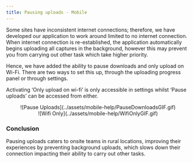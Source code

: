 ```yaml
---
title: Pausing uploads - Mobile
---
```


Some sites have inconsistent internet connections; therefore, we have developed our application to work around limited to no internet connection. When internet connection is re-established, the application automatically begins uploading all captures in the background, however this may prevent you from carrying out other task which take higher priority. 

Hence, we have added the ability to pause downloads and only upload on Wi-Fi. 
There are two ways to set this up, through the uploading progress panel or through settings. 

Activating ‘Only upload on wi-fi’ is only accessible in settings whilst ‘Pause uploads’ can be accessed from either.

<center>
![Pause Uploads](../assets/mobile-help/PauseDownloadsGIF.gif)
</center>

<center>
![Wifi Only](../assets/mobile-help/WifiOnlyGIF.gif)
</center>

### Conclusion
Pausing uploads caters to onsite teams in rural locations, improving their experiences by preventing background uploads, which slows down their connection impacting their ability to carry out other tasks.
